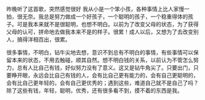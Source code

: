 昨晚听了这首歌，突然感觉很好
		我从小是一个笨小孩，各种事情上比人家慢一拍，很无奈。我总是努力做成一个好孩子，一个聪明的孩子，一个稳重得体的孩子。可是我本来就不是很聪明，也想不明白。以前为了改变父母的状态，为了获得父母的认可，拼命地去做我本来不是的样子。很累！成人以后，又想为了去改变别人，搞得洋相百出，很累。

​		很多事情，不明白，钻牛尖地去想，意识不到总有不明白的事情，有些事情可以保留本来的状态，不用去触碰，顺其自然。
​		想不明白钱的关系，以前认为不管怎么努力，总有人比自己有钱，好似努力没有了意义。这又是钻牛角尖了。只要出门，只要睁开眼，永远会比自己有钱的人，会有比自己更有能力的，会有自己更聪明的，会有比自己更年轻的，会有自己更优秀的；遇到这些，难道自己就不是自己了吗？除了这些有钱，年轻，聪明，优秀，还有很多看不到，摸不着的东西是我。